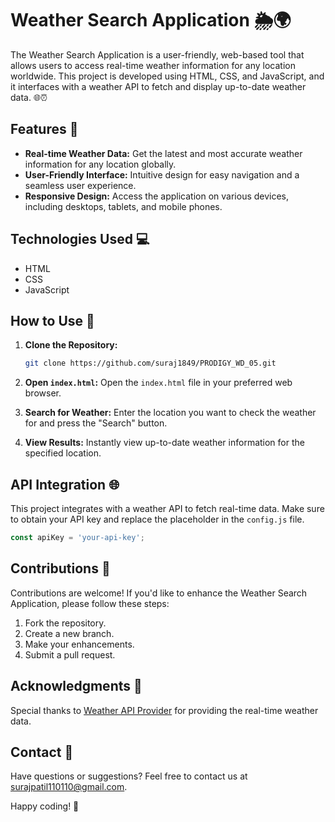 # Weather Search Application 🌦️🌍
The Weather Search Application is a user-friendly, web-based tool that allows users to access real-time weather information for any location worldwide. This project is developed using HTML, CSS, and JavaScript, and it interfaces with a weather API to fetch and display up-to-date weather data. 🌐⏰


## Features 🚀

- **Real-time Weather Data:** Get the latest and most accurate weather information for any location globally.
- **User-Friendly Interface:** Intuitive design for easy navigation and a seamless user experience.
- **Responsive Design:** Access the application on various devices, including desktops, tablets, and mobile phones.

## Technologies Used 💻

- HTML
- CSS
- JavaScript

## How to Use 🤔

1. **Clone the Repository:**
   ```bash
   git clone https://github.com/suraj1849/PRODIGY_WD_05.git
   ```

2. **Open `index.html`:**
   Open the `index.html` file in your preferred web browser.

3. **Search for Weather:**
   Enter the location you want to check the weather for and press the "Search" button.

4. **View Results:**
   Instantly view up-to-date weather information for the specified location.

## API Integration 🌐

This project integrates with a weather API to fetch real-time data. Make sure to obtain your API key and replace the placeholder in the `config.js` file.

```javascript
const apiKey = 'your-api-key';
```

## Contributions 🤝

Contributions are welcome! If you'd like to enhance the Weather Search Application, please follow these steps:

1. Fork the repository.
2. Create a new branch.
3. Make your enhancements.
4. Submit a pull request.

## Acknowledgments 🙌

Special thanks to [Weather API Provider](https://weather-api-provider.com) for providing the real-time weather data.


## Contact 📧

Have questions or suggestions? Feel free to contact us at surajpatil110110@gmail.com.

Happy coding! 🌈
